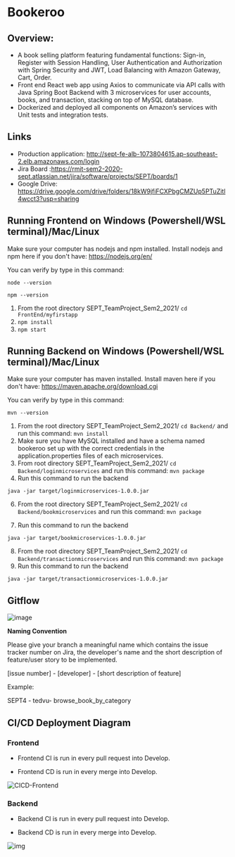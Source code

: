 

# **Bookeroo**

## Overview:
- A book selling platform featuring fundamental functions: Sign-in, Register with Session Handling, User Authentication and Authorization with Spring Security and JWT, Load Balancing with Amazon Gateway, Cart, Order.
- Front end React web app using Axios to communicate via API calls with Java Spring Boot Backend with 3 microservices for user accounts, books, and transaction, stacking on top of MySQL database. 
- Dockerized and deployed all components on Amazon’s services with Unit tests and integration tests.

## Links

- Production application: http://sept-fe-alb-1073804615.ap-southeast-2.elb.amazonaws.com/login 
- Jira Board :https://rmit-sem2-2020-sept.atlassian.net/jira/software/projects/SEPT/boards/1
- Google Drive: https://drive.google.com/drive/folders/18kW9jfiFCXPbgCMZUp5PTuZitl4wcct3?usp=sharing

## Running Frontend  on Windows (Powershell/WSL terminal)/Mac/Linux

Make sure your computer has nodejs and npm installed. Install nodejs and npm here if you don't have: https://nodejs.org/en/

You can verify by type in this command: 

`node --version`

`npm --version`

1. From the root directory SEPT_TeamProject_Sem2_2021/ `cd FrontEnd/myfirstapp`
2. `npm install`
3. `npm start`

## Running Backend on Windows (Powershell/WSL terminal)/Mac/Linux

Make sure your computer has maven installed. Install maven here if you don't have: https://maven.apache.org/download.cgi

You can verify by type in this command:

 `mvn --version`

1. From the root directory SEPT_TeamProject_Sem2_2021/  `cd Backend/` and run this command: `mvn install`
2. Make sure you have MySQL installed and have a schema named bookeroo set up with the correct credentials in the application.properties files of each microservices. 
3. From root directory SEPT_TeamProject_Sem2_2021/ `cd Backend/loginmicroservices`  and run this command: `mvn package`
4. Run this command to run the backend

 `java -jar target/loginmicroservices-1.0.0.jar`

6. From the root directory SEPT_TeamProject_Sem2_2021/ `cd Backend/bookmicroservices` and run this command: `mvn package`

7. Run this command to run the backend

 `java -jar target/bookmicroservices-1.0.0.jar`

8. From the root directory SEPT_TeamProject_Sem2_2021/ `cd Backend/transactionmicroservices` and run this command: `mvn package`
9. Run this command to run the backend

 `java -jar target/transactionmicroservices-1.0.0.jar`

## Gitflow

![image](https://user-images.githubusercontent.com/36873497/130311280-6faaaf1e-5078-474d-8fd6-f0c0fce8a9c4.png)

**Naming Convention**

Please give your branch a meaningful name which contains the issue tracker number on Jira, the developer's name and the short description of feature/user story to be implemented.

[issue number] - [developer] - [short description of feature]

Example:

SEPT4 - tedvu- browse_book_by_category

## CI/CD Deployment Diagram

### Frontend 

- Frontend CI is run in every pull request into Develop.

- Frontend CD is run in every merge into Develop.

![CICD-Frontend](https://user-images.githubusercontent.com/36873497/138535544-189add86-d8b4-49b4-bf5d-50faa8bcd7c4.png)

### Backend

- Backend CI is run in every pull request into Develop.

- Backend CD is run in every merge into Develop.

![img](https://lh6.googleusercontent.com/n0ni_eSjJg8RbENE3AP1hcc81uQRwtrwVbwAqXoqst5vBOcEQp05oqCyVdF6IIlhocfni3yOSvWLRn8K9z6HlXTmdeLbnxlTrWoct_AKFaIzvd_ts3lRXYEaPk0k-A=s1600)


